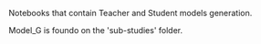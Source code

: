 Notebooks that contain Teacher and Student models generation.

Model_G is foundo on the 'sub-studies' folder.
